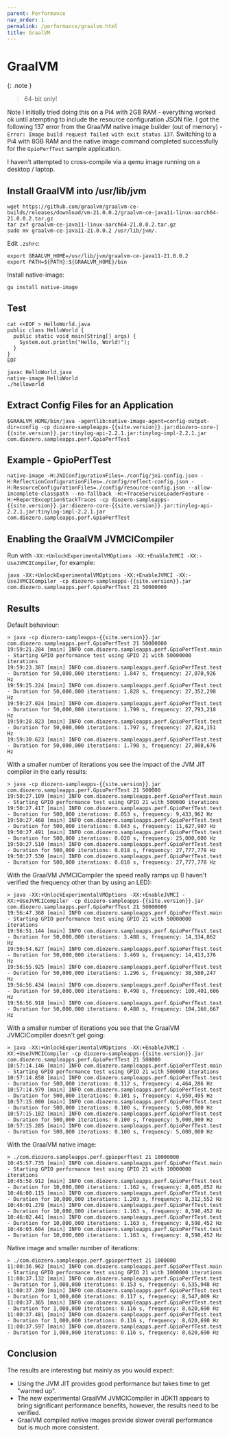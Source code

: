 ```yaml
---
parent: Performance
nav_order: 1
permalink: /performance/graalvm.html
title: GraalVM
---
```


# GraalVM

{: .note }
> 64-bit only!

Note I initially tried doing this on a Pi4 with 2GB RAM - everything worked ok until atempting to
include the resource configuration JSON file. I got the following 137 error from the GraalVM native
image builder (out of memory) - `Error: Image build request failed with exit status 137`.
Switching to a Pi4 with 8GB RAM and the native image command completed successfully for the
`GpioPerfTest` sample application.

I haven't attempted to cross-compile via a qemu image running on a desktop / laptop.

## Install GraalVM into /usr/lib/jvm

```shell
wget https://github.com/graalvm/graalvm-ce-builds/releases/download/vm-21.0.0.2/graalvm-ce-java11-linux-aarch64-21.0.0.2.tar.gz
tar zxf graalvm-ce-java11-linux-aarch64-21.0.0.2.tar.gz
sudo mv graalvm-ce-java11-21.0.0.2 /usr/lib/jvm/.
```

Edit `.zshrc`:
```shell
export GRAALVM_HOME=/usr/lib/jvm/graalvm-ce-java11-21.0.0.2
export PATH=${PATH}:${GRAALVM_HOME}/bin
```

Install native-image:
```shell
gu install native-image
```

## Test

```shell
cat <<EOF > HelloWorld.java
public class HelloWorld {
  public static void main(String[] args) {
    System.out.println("Hello, World!");
  }
}
EOF

javac HelloWorld.java
native-image HelloWorld
./helloworld
```

## Extract Config Files for an Application

```shell
$GRAALVM_HOME/bin/java -agentlib:native-image-agent=config-output-dir=config -cp diozero-sampleapps-{{site.version}}.jar:diozero-core-|{{site.version}}.jar:tinylog-api-2.2.1.jar:tinylog-impl-2.2.1.jar com.diozero.sampleapps.perf.GpioPerfTest
```

## Example - GpioPerfTest

```shell
native-image -H:JNIConfigurationFiles=./config/jni-config.json -H:ReflectionConfigurationFiles=./config/reflect-config.json -H:ResourceConfigurationFiles=./config/resource-config.json --allow-incomplete-classpath --no-fallback -H:+TraceServiceLoaderFeature -H:+ReportExceptionStackTraces -cp diozero-sampleapps-{{site.version}}.jar:diozero-core-{{site.version}}.jar:tinylog-api-2.2.1.jar:tinylog-impl-2.2.1.jar com.diozero.sampleapps.perf.GpioPerfTest
```

## Enabling the GraalVM JVMCICompiler

Run with `-XX:+UnlockExperimentalVMOptions -XX:+EnableJVMCI -XX:-UseJVMCICompiler`, for example:
```shell
java -XX:+UnlockExperimentalVMOptions -XX:+EnableJVMCI -XX:-UseJVMCICompiler -cp diozero-sampleapps-{{site.version}}.jar com.diozero.sampleapps.perf.GpioPerfTest 21 50000000
```

## Results

Default behaviour:
```shell
> java -cp diozero-sampleapps-{{site.version}}.jar com.diozero.sampleapps.perf.GpioPerfTest 21 50000000
19:59:21.284 [main] INFO com.diozero.sampleapps.perf.GpioPerfTest.main - Starting GPIO performance test using GPIO 21 with 50000000 iterations
19:59:23.387 [main] INFO com.diozero.sampleapps.perf.GpioPerfTest.test - Duration for 50,000,000 iterations: 1.847 s, frequency: 27,070,926 Hz
19:59:25.224 [main] INFO com.diozero.sampleapps.perf.GpioPerfTest.test - Duration for 50,000,000 iterations: 1.828 s, frequency: 27,352,298 Hz
19:59:27.024 [main] INFO com.diozero.sampleapps.perf.GpioPerfTest.test - Duration for 50,000,000 iterations: 1.799 s, frequency: 27,793,218 Hz
19:59:28.823 [main] INFO com.diozero.sampleapps.perf.GpioPerfTest.test - Duration for 50,000,000 iterations: 1.797 s, frequency: 27,824,151 Hz
19:59:30.623 [main] INFO com.diozero.sampleapps.perf.GpioPerfTest.test - Duration for 50,000,000 iterations: 1.798 s, frequency: 27,808,676 Hz
```

With a smaller number of iterations you see the impact of the JVM JIT compiler in the early results:
```shell
> java -cp diozero-sampleapps-{{site.version}}.jar com.diozero.sampleapps.perf.GpioPerfTest 21 500000
19:50:27.109 [main] INFO com.diozero.sampleapps.perf.GpioPerfTest.main - Starting GPIO performance test using GPIO 21 with 500000 iterations
19:50:27.417 [main] INFO com.diozero.sampleapps.perf.GpioPerfTest.test - Duration for 500,000 iterations: 0.053 s, frequency: 9,433,962 Hz
19:50:27.468 [main] INFO com.diozero.sampleapps.perf.GpioPerfTest.test - Duration for 500,000 iterations: 0.043 s, frequency: 11,627,907 Hz
19:50:27.491 [main] INFO com.diozero.sampleapps.perf.GpioPerfTest.test - Duration for 500,000 iterations: 0.020 s, frequency: 25,000,000 Hz
19:50:27.510 [main] INFO com.diozero.sampleapps.perf.GpioPerfTest.test - Duration for 500,000 iterations: 0.018 s, frequency: 27,777,778 Hz
19:50:27.530 [main] INFO com.diozero.sampleapps.perf.GpioPerfTest.test - Duration for 500,000 iterations: 0.018 s, frequency: 27,777,778 Hz
```

With the GraalVM JVMCICompiler the speed really ramps up (I haven't verified the frequency other than by using an LED):
```shell
> java -XX:+UnlockExperimentalVMOptions -XX:+EnableJVMCI -XX:+UseJVMCICompiler -cp diozero-sampleapps-{{site.version}}.jar com.diozero.sampleapps.perf.GpioPerfTest 21 50000000
19:56:47.368 [main] INFO com.diozero.sampleapps.perf.GpioPerfTest.main - Starting GPIO performance test using GPIO 21 with 50000000 iterations
19:56:51.144 [main] INFO com.diozero.sampleapps.perf.GpioPerfTest.test - Duration for 50,000,000 iterations: 3.488 s, frequency: 14,334,862 Hz
19:56:54.627 [main] INFO com.diozero.sampleapps.perf.GpioPerfTest.test - Duration for 50,000,000 iterations: 3.469 s, frequency: 14,413,376 Hz
19:56:55.925 [main] INFO com.diozero.sampleapps.perf.GpioPerfTest.test - Duration for 50,000,000 iterations: 1.296 s, frequency: 38,580,247 Hz
19:56:56.434 [main] INFO com.diozero.sampleapps.perf.GpioPerfTest.test - Duration for 50,000,000 iterations: 0.498 s, frequency: 100,401,606 Hz
19:56:56.918 [main] INFO com.diozero.sampleapps.perf.GpioPerfTest.test - Duration for 50,000,000 iterations: 0.480 s, frequency: 104,166,667 Hz
```

With a smaller number of iterations you see that the GraalVM JVMCICompiler doesn't get going:
```shell
> java -XX:+UnlockExperimentalVMOptions -XX:+EnableJVMCI -XX:+UseJVMCICompiler -cp diozero-sampleapps-{{site.version}}.jar com.diozero.sampleapps.perf.GpioPerfTest 21 500000
10:57:14.146 [main] INFO com.diozero.sampleapps.perf.GpioPerfTest.main - Starting GPIO performance test using GPIO 21 with 500000 iterations
10:57:14.858 [main] INFO com.diozero.sampleapps.perf.GpioPerfTest.test - Duration for 500,000 iterations: 0.112 s, frequency: 4,464,286 Hz
10:57:14.979 [main] INFO com.diozero.sampleapps.perf.GpioPerfTest.test - Duration for 500,000 iterations: 0.101 s, frequency: 4,950,495 Hz
10:57:15.080 [main] INFO com.diozero.sampleapps.perf.GpioPerfTest.test - Duration for 500,000 iterations: 0.100 s, frequency: 5,000,000 Hz
10:57:15.182 [main] INFO com.diozero.sampleapps.perf.GpioPerfTest.test - Duration for 500,000 iterations: 0.100 s, frequency: 5,000,000 Hz
10:57:15.285 [main] INFO com.diozero.sampleapps.perf.GpioPerfTest.test - Duration for 500,000 iterations: 0.100 s, frequency: 5,000,000 Hz
```

With the GraalVM native image:
```shell
> ./com.diozero.sampleapps.perf.gpioperftest 21 10000000
10:45:57.735 [main] INFO com.diozero.sampleapps.perf.GpioPerfTest.main - Starting GPIO performance test using GPIO 21 with 10000000 iterations
10:45:58.912 [main] INFO com.diozero.sampleapps.perf.GpioPerfTest.test - Duration for 10,000,000 iterations: 1.162 s, frequency: 8,605,852 Hz
10:46:00.115 [main] INFO com.diozero.sampleapps.perf.GpioPerfTest.test - Duration for 10,000,000 iterations: 1.203 s, frequency: 8,312,552 Hz
10:46:01.278 [main] INFO com.diozero.sampleapps.perf.GpioPerfTest.test - Duration for 10,000,000 iterations: 1.163 s, frequency: 8,598,452 Hz
10:46:02.441 [main] INFO com.diozero.sampleapps.perf.GpioPerfTest.test - Duration for 10,000,000 iterations: 1.163 s, frequency: 8,598,452 Hz
10:46:03.604 [main] INFO com.diozero.sampleapps.perf.GpioPerfTest.test - Duration for 10,000,000 iterations: 1.163 s, frequency: 8,598,452 Hz
```

Native image and smaller number of iterations:
```shell
> ./com.diozero.sampleapps.perf.gpioperftest 21 1000000
11:00:36.962 [main] INFO com.diozero.sampleapps.perf.GpioPerfTest.main - Starting GPIO performance test using GPIO 21 with 1000000 iterations
11:00:37.132 [main] INFO com.diozero.sampleapps.perf.GpioPerfTest.test - Duration for 1,000,000 iterations: 0.153 s, frequency: 6,535,948 Hz
11:00:37.249 [main] INFO com.diozero.sampleapps.perf.GpioPerfTest.test - Duration for 1,000,000 iterations: 0.117 s, frequency: 8,547,009 Hz
11:00:37.365 [main] INFO com.diozero.sampleapps.perf.GpioPerfTest.test - Duration for 1,000,000 iterations: 0.116 s, frequency: 8,620,690 Hz
11:00:37.481 [main] INFO com.diozero.sampleapps.perf.GpioPerfTest.test - Duration for 1,000,000 iterations: 0.116 s, frequency: 8,620,690 Hz
11:00:37.597 [main] INFO com.diozero.sampleapps.perf.GpioPerfTest.test - Duration for 1,000,000 iterations: 0.116 s, frequency: 8,620,690 Hz
```

## Conclusion

The results are interesting but mainly as you would expect:

* Using the JVM JIT provides good performance but takes time to get "warmed up".
* The new experimental GraalVM JVMCICompiler in JDK11 appears to bring significant performance benefits, however, the results need to be verified.
* GraalVM compiled native images provide slower overall performance but is much more consistent.
